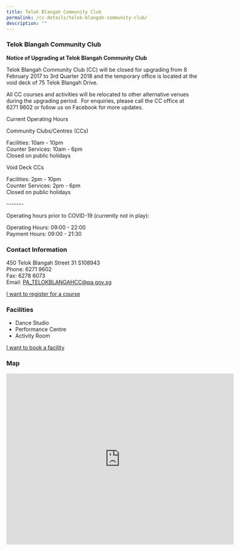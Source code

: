 ```yaml
---
title: Telok Blangah Community Club
permalink: /cc-details/telok-blangah-community-club/
description: ""
---
```

### Telok Blangah Community Club

**Notice of Upgrading at Telok Blangah Community Club**  
  
Telok Blangah Community Club (CC) will be closed for upgrading from 8 February 2017 to 3rd Quarter 2018 and the temporary office is located at the void deck of 75 Telok Blangah Drive.   
  
All CC courses and activities will be relocated to other alternative venues during the upgrading period.  For enquiries, please call the CC office at 6271 9602 or follow us on Facebook for more updates.

Current Operating Hours  
  
Community Clubs/Centres (CCs)  
  
Facilities: 10am - 10pm  
Counter Services: 10am - 6pm  
Closed on public holidays  
  
Void Deck CCs  
  
Facilities: 2pm - 10pm  
Counter Services: 2pm - 6pm  
Closed on public holidays  
  
\-------  
  
Operating hours prior to COVID-19 (currently not in play):

Operating Hours: 09:00 - 22:00  
Payment Hours: 09:00 - 21:30

### Contact Information

450 Telok Blangah Street 31 S108943  
Phone: 6271 9602  
Fax: 6278 6073  
Email: [PA\_TELOKBLANGAHCC@pa.gov.sg](mailto:PA_TELOKBLANGAHCC@pa.gov.sg)  

[I want to register for a course](https://www.onepa.gov.sg/)

### Facilities

*   Dance Studio
*   Performance Centre
*   Activity Room

[I want to book a facility](https://www.onepa.gov.sg/)

### Map
<iframe src="https://www.google.com/maps/embed?pb=!1m18!1m12!1m3!1d3988.830715983652!2d103.80523111533131!3d1.2748571621655158!2m3!1f0!2f0!3f0!3m2!1i1024!2i768!4f13.1!3m3!1m2!1s0x31da1bc3799e0c53%3A0xa05670252317aa5!2sImpact%20Cultura-link%20Pte%20Ltd!5e0!3m2!1sen!2ssg!4v1661224900340!5m2!1sen!2ssg" width="600" height="450" style="border:0;" allowfullscreen="" loading="lazy" ></iframe>